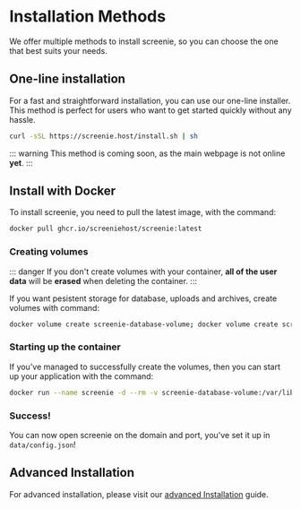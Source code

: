 # Installation Methods

We offer multiple methods to install screenie, so you can choose the one that best suits your needs.

## One-line installation

For a fast and straightforward installation, you can use our one-line installer. This method is perfect for users who want to get started quickly without any hassle.

```sh
curl -sSL https://screenie.host/install.sh | sh
```
::: warning
This method is coming soon, as the main webpage is not online **yet**.
:::


## Install with Docker

To install screenie, you need to pull the latest image, with the command:
```bash
docker pull ghcr.io/screeniehost/screenie:latest
```

### Creating volumes

::: danger
If you don't create volumes with your container, **all of the user data** will be **erased** when deleting the container.
:::

If you want pesistent storage for database, uploads and archives, create volumes with command:
```bash
docker volume create screenie-database-volume; docker volume create screenie-uploads-volume; docker volume create screenie-archives-volume
```

### Starting up the container

If you've managed to successfully create the volumes, then you can start up your application with the command:
```bash
docker run --name screenie -d --rm -v screenie-database-volume:/var/lib/mysql -v screenie-uploads-volume:/screenie/src/uploads -v screenie-archives-volume:/screenie/src/archives screeniehost/screenie:latest
```

### Success!

You can now open screenie on the domain and port, you've set it up in ```data/config.json```!

## Advanced Installation

For advanced installation, please visit our [advanced Installation](advanced-installation) guide.